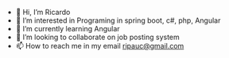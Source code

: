 - 👋 Hi, I’m Ricardo
- 👀 I’m interested in Programing in spring boot, c#, php, Angular
- 🌱 I’m currently learning Angular
- 💞️ I’m looking to collaborate on job posting system
- 📫 How to reach me in my email ripauc@gmail.com


